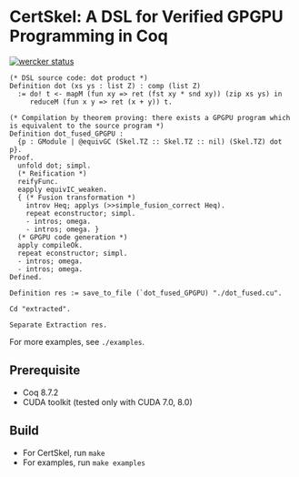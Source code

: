 # CertSkel: A DSL for Verified GPGPU Programming in Coq

[![wercker status](https://app.wercker.com/status/782385b9d3161dee3e164f316999f6da/m/master "wercker status")](https://app.wercker.com/project/byKey/782385b9d3161dee3e164f316999f6da)

```coq
(* DSL source code: dot product *)
Definition dot (xs ys : list Z) : comp (list Z)
  := do! t <- mapM (fun xy => ret (fst xy * snd xy)) (zip xs ys) in
     reduceM (fun x y => ret (x + y)) t.

(* Compilation by theorem proving: there exists a GPGPU program which is equivalent to the source program *)
Definition dot_fused_GPGPU :
  {p : GModule | @equivGC (Skel.TZ :: Skel.TZ :: nil) (Skel.TZ) dot p}.
Proof.
  unfold dot; simpl.
  (* Reification *)
  reifyFunc.
  eapply equivIC_weaken.
  { (* Fusion transformation *)
    introv Heq; applys (>>simple_fusion_correct Heq).
    repeat econstructor; simpl.
    - intros; omega.
    - intros; omega. }
  (* GPGPU code generation *)
  apply compileOk.
  repeat econstructor; simpl.
  - intros; omega.
  - intros; omega.
Defined.

Definition res := save_to_file (`dot_fused_GPGPU) "./dot_fused.cu".

Cd "extracted".

Separate Extraction res.
```
For more examples, see `./examples`.

## Prerequisite

- Coq 8.7.2
- CUDA toolkit (tested only with CUDA 7.0, 8.0)

## Build

- For CertSkel, run `make`
- For examples, run `make examples`

